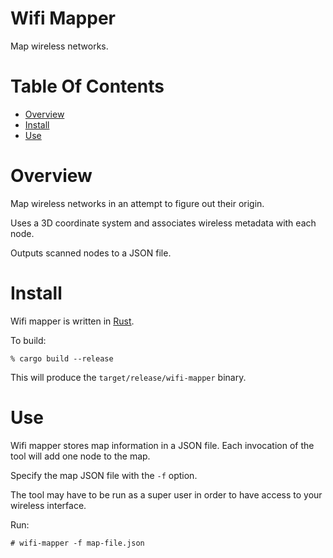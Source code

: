 # Wifi Mapper
Map wireless networks.

# Table Of Contents
- [Overview](#overview)
- [Install](#install)
- [Use](#use)

# Overview
Map wireless networks in an attempt to figure out their origin.

Uses a 3D coordinate system and associates wireless metadata with each node.

Outputs scanned nodes to a JSON file.

# Install
Wifi mapper is written in [Rust](https://www.rust-lang.org/).

To build:

```
% cargo build --release
```

This will produce the `target/release/wifi-mapper` binary.

# Use
Wifi mapper stores map information in a JSON file. Each invocation of the tool 
will add one node to the map.

Specify the map JSON file with the `-f` option.  

The tool may have to be run as a super user in order to have access to your 
wireless interface.

Run:

```
# wifi-mapper -f map-file.json
```
